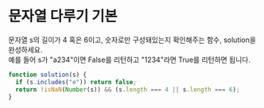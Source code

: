 # 문자열 다루기 기본

문자열 s의 길이가 4 혹은 6이고, 숫자로만 구성돼있는지 확인해주는 함수, solution을 완성하세요.  
예를 들어 s가 "a234"이면 False를 리턴하고 "1234"라면 True를 리턴하면 됩니다.

```javascript
function solution(s) {
  if (s.includes("e")) return false;
  return !isNaN(Number(s)) && (s.length === 4 || s.length === 6);
}
```
